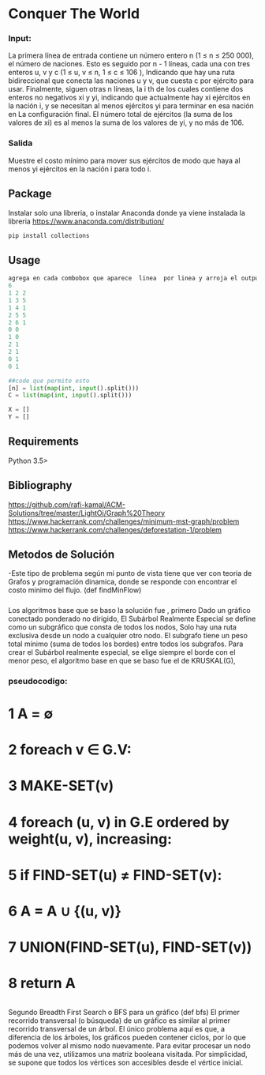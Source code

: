 # Conquer The World

### Input:
La primera línea de entrada contiene un número entero n (1 ≤ n ≤ 250 000), el número de naciones. Esto es seguido
por n - 1 líneas, cada una con tres enteros u, v y c (1 ≤ u, v ≤ n, 1 ≤ c ≤ 106
), Indicando que
hay una ruta bidireccional que conecta las naciones u y v, que cuesta c por ejército para usar.
Finalmente, siguen otras n líneas, la i
th de los cuales contiene dos enteros no negativos xi y yi, indicando
que actualmente hay xi ejércitos en la nación i, y se necesitan al menos ejércitos yi para terminar en esa nación en
La configuración final. El número total de ejércitos (la suma de los valores de xi) es al menos la suma de los
valores de yi, y no más de 106.
### Salida
Muestre el costo mínimo para mover sus ejércitos de modo que haya al menos yi ejércitos en la nación i para todo i.

## Package

Instalar solo una libreria, o instalar Anaconda donde ya viene instalada la libreria https://www.anaconda.com/distribution/

```bash
pip install collections
```

## Usage

```python
agrega en cada combobox que aparece  linea  por linea y arroja el output
6
1 2 2
1 3 5
1 4 1
2 5 5
2 6 1
0 0
1 0
2 1
2 1
0 1
0 1

##code que permite esto
[n] = list(map(int, input().split()))
C = list(map(int, input().split()))

X = []
Y = []
```

## Requirements
Python 3.5>

## Bibliography

https://github.com/rafi-kamal/ACM-Solutions/tree/master/LightOj/Graph%20Theory
https://www.hackerrank.com/challenges/minimum-mst-graph/problem
https://www.hackerrank.com/challenges/deforestation-1/problem


## Metodos de Solución
-Este tipo de problema según mi punto de vista tiene que ver con teoria de Grafos y programación dinamica, donde se responde con encontrar  el costo minimo del flujo.
(def findMinFlow)

#####
Los algoritmos base que se baso la solución fue , primero 
Dado un gráfico conectado ponderado no dirigido, El Subárbol Realmente Especial se define como un subgráfico que consta de todos los nodos, Solo hay una ruta exclusiva desde un nodo a cualquier otro nodo.
El subgrafo tiene un peso total mínimo (suma de todos los bordes) entre todos los subgrafos. Para crear el Subárbol realmente especial, se elige siempre el borde con el menor peso, el algoritmo base en que se baso fue el de  KRUSKAL(G), 

### pseudocodigo:
# 1 A = ∅
# 2 foreach v ∈ G.V:
# 3    MAKE-SET(v)
# 4 foreach (u, v) in G.E ordered by weight(u, v), increasing:
# 5    if FIND-SET(u) ≠ FIND-SET(v):
# 6       A = A ∪ {(u, v)}
# 7       UNION(FIND-SET(u), FIND-SET(v))
# 8 return A
######

Segundo Breadth First Search o BFS para un gráfico (def bfs)
El primer recorrido transversal (o búsqueda) de un gráfico es similar al primer recorrido transversal de un árbol. El único problema aquí es que, a diferencia de los árboles, los gráficos pueden contener ciclos, por lo que podemos volver al mismo nodo nuevamente. Para evitar procesar un nodo más de una vez, utilizamos una matriz booleana visitada. Por simplicidad, se supone que todos los vértices son accesibles desde el vértice inicial.



